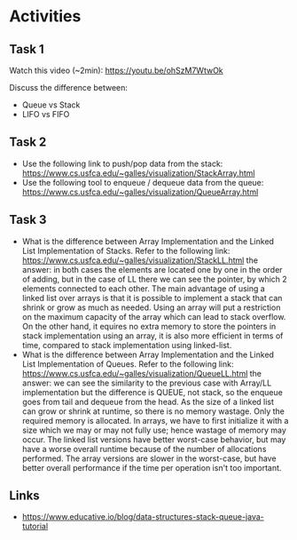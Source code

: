 # Activities

## Task 1

Watch this video (~2min):
https://youtu.be/ohSzM7WtwOk

Discuss the difference between:

- Queue vs Stack
- LIFO vs FIFO

## Task 2

- Use the following link to push/pop data from the stack:
  https://www.cs.usfca.edu/~galles/visualization/StackArray.html
- Use the following tool to enqueue / dequeue data from the queue:
  https://www.cs.usfca.edu/~galles/visualization/QueueArray.html

## Task 3

- What is the difference between Array Implementation and the Linked List Implementation of Stacks. Refer to the following link:
  https://www.cs.usfca.edu/~galles/visualization/StackLL.html
  the answer: in both cases the elements are located one by one in the order of adding, but in the case of LL there we can see the pointer, by which 2 elements connected to each other.
  The main advantage of using a linked list over arrays is that it is possible to implement a stack that can shrink or grow as much as needed. Using an array will put a restriction on the maximum capacity of the array which can lead to stack overflow.
  On the other hand, it equires no extra memory to store the pointers in stack implementation using an array, it is also more efficient in terms of time, compared to stack implementation using linked-list.
- What is the difference between Array Implementation and the Linked List Implementation of Queues. Refer to the following link:
  https://www.cs.usfca.edu/~galles/visualization/QueueLL.html
  the answer: we can see the similarity to the previous case with Array/LL implementation but the difference is QUEUE, not stack, so the enqueue goes from tail and dequeue from the head.
  As the size of a linked list can grow or shrink at runtime, so there is no memory wastage. Only the required memory is allocated. In arrays, we have to first initialize it with a size which we may or may not fully use; hence wastage of memory may occur.
  The linked list versions have better worst-case behavior, but may have a worse overall runtime because of the number of allocations performed. The array versions are slower in the worst-case, but have better overall performance if the time per operation isn't too important.

## Links

- https://www.educative.io/blog/data-structures-stack-queue-java-tutorial

